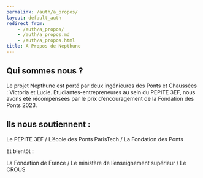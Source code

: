 ```yaml
---
permalink: /auth/a_propos/
layout: default_auth
redirect_from:
    - /auth/a_propos/
    - /auth/a_propos.md
    - /auth/a_propos.html
title: A Propos de Nepthune
---
```




<h2>Qui sommes nous ?</h2>

Le projet Nepthune est porté par deux ingénieures des Ponts et Chaussées : Victoria et Lucie. Etudiantes-entrepreneures au sein du PEPITE 3EF, nous avons été récompensées par le prix d’encouragement de la Fondation des Ponts 2023.

<h2>Ils nous soutiennent :</h2>

Le PEPITE 3EF / L’école des Ponts ParisTech / La Fondation des Ponts

Et bientôt :

La Fondation de France / Le ministère de l’enseignement supérieur / Le CROUS
